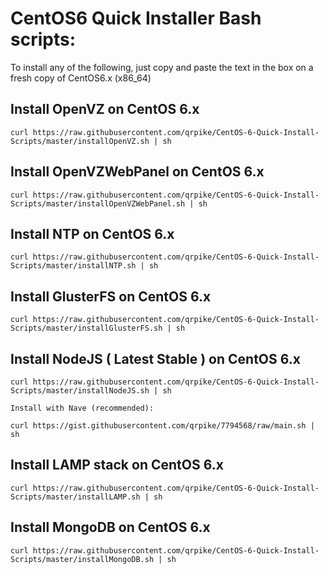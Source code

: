 CentOS6 Quick Installer Bash scripts:
==========================

To install any of the following, just copy and paste the text in the box on a fresh copy of CentOS6.x (x86_64)

Install OpenVZ on CentOS 6.x
-----

    curl https://raw.githubusercontent.com/qrpike/CentOS-6-Quick-Install-Scripts/master/installOpenVZ.sh | sh


Install OpenVZWebPanel on CentOS 6.x
-----

    curl https://raw.githubusercontent.com/qrpike/CentOS-6-Quick-Install-Scripts/master/installOpenVZWebPanel.sh | sh


Install NTP on CentOS 6.x
-----

    curl https://raw.githubusercontent.com/qrpike/CentOS-6-Quick-Install-Scripts/master/installNTP.sh | sh


Install GlusterFS on CentOS 6.x
-----

    curl https://raw.githubusercontent.com/qrpike/CentOS-6-Quick-Install-Scripts/master/installGlusterFS.sh | sh


Install NodeJS ( Latest Stable ) on CentOS 6.x
-----

    curl https://raw.githubusercontent.com/qrpike/CentOS-6-Quick-Install-Scripts/master/installNodeJS.sh | sh
    
    Install with Nave (recommended):
    
    curl https://gist.githubusercontent.com/qrpike/7794568/raw/main.sh | sh


Install LAMP stack on CentOS 6.x
-----

    curl https://raw.githubusercontent.com/qrpike/CentOS-6-Quick-Install-Scripts/master/installLAMP.sh | sh


Install MongoDB on CentOS 6.x
-----

    curl https://raw.githubusercontent.com/qrpike/CentOS-6-Quick-Install-Scripts/master/installMongoDB.sh | sh

